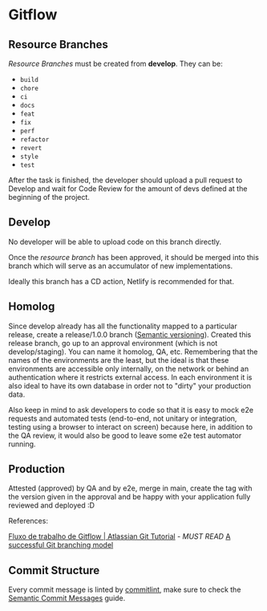 # Gitflow

[](https://nvie.com/img/git-model@2x.png)

## Resource Branches

*Resource Branches* must be created from **develop**. They can be:

- `build`
- `chore`
- `ci`
- `docs`
- `feat`
- `fix`
- `perf`
- `refactor`
- `revert`
- `style`
- `test`

After the task is finished, the developer should upload a pull request to Develop and wait for Code Review for the amount of devs defined at the beginning of the project.

## **Develop**

No developer will be able to upload code on this branch directly.

Once the *resource branch* has been approved, it should be merged into this branch which will serve as an accumulator of new implementations.

Ideally this branch has a CD action, Netlify is recommended for that.

## **Homolog**

Since develop already has all the functionality mapped to a particular release, create a release/1.0.0 branch ([Semantic versioning](https://semver.org/)). Created this release branch, go up to an approval environment (which is not develop/staging). You can name it homolog, QA, etc. Remembering that the names of the environments are the least, but the ideal is that these environments are accessible only internally, on the network or behind an authentication where it restricts external access. In each environment it is also ideal to have its own database in order not to "dirty" your production data.

Also keep in mind to ask developers to code so that it is easy to mock e2e requests and automated tests (end-to-end, not unitary or integration, testing using a browser to interact on screen) because here, in addition to the QA review, it would also be good to leave some e2e test automator running.

## **Production**

Attested (approved) by QA and by e2e, merge in main, create the tag with the version given in the approval and be happy with your application fully reviewed and deployed :D

References:

[Fluxo de trabalho de Gitflow | Atlassian Git Tutorial](https://www.atlassian.com/br/git/tutorials/comparing-workflows/gitflow-workflow) - _MUST READ_
[A successful Git branching model](https://nvie.com/posts/a-successful-git-branching-model/)

## Commit Structure

Every commit message is linted by [commitlint](https://github.com/conventional-changelog/commitlint), make sure to check the [Semantic Commit Messages](docs/semantic-commit-messages.md) guide.
